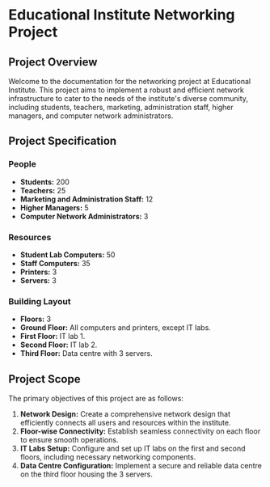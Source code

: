 # Educational Institute Networking Project

## Project Overview

Welcome to the documentation for the networking project at Educational Institute. 
This project aims to implement a robust and efficient network infrastructure to cater to the needs of the institute's diverse community, 
including students, teachers, marketing, administration staff, higher managers, and computer network administrators.

## Project Specification

### People
- **Students:** 200
- **Teachers:** 25
- **Marketing and Administration Staff:** 12
- **Higher Managers:** 5
- **Computer Network Administrators:** 3

### Resources
- **Student Lab Computers:** 50
- **Staff Computers:** 35
- **Printers:** 3
- **Servers:** 3

### Building Layout
- **Floors:** 3
- **Ground Floor:** All computers and printers, except IT labs.
- **First Floor:** IT lab 1.
- **Second Floor:** IT lab 2.
- **Third Floor:** Data centre with 3 servers.

## Project Scope

The primary objectives of this project are as follows:
1. **Network Design:** Create a comprehensive network design that efficiently connects all users and resources within the institute.
2. **Floor-wise Connectivity:** Establish seamless connectivity on each floor to ensure smooth operations.
3. **IT Labs Setup:** Configure and set up IT labs on the first and second floors, including necessary networking components.
4. **Data Centre Configuration:** Implement a secure and reliable data centre on the third floor housing the 3 servers.
